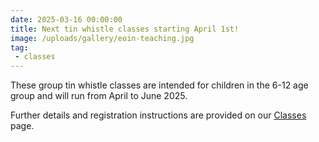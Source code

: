 ```yaml
---
date: 2025-03-16 00:00:00 
title: Next tin whistle classes starting April 1st!
image: /uploads/gallery/eoin-teaching.jpg
tag: 
 - classes
---
```


These group tin whistle classes are intended for children in the 6-12 age group and will run from April to June 2025.

Further details and registration instructions are provided on our [Classes](../../../classes/) page.
